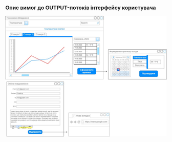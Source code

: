 ### Опис вимог до OUTPUT-потоків інтерфейсу користувача
![](https://github.com/oleksandrblazhko/ai201-tsigankova/blob/ai201-tsigankova_with_laboratory_work_3/1-SoftwareRequirements/1.4-FuncNonFuncRequirements/1.4.4-NFRUserInterfaceOUTPUT/NFRUserInterfaceOUTPUT.jpg)

